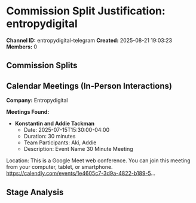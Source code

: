 # Commission Split Justification: entropydigital

**Channel ID:** entropydigital-telegram
**Created:** 2025-08-21 19:03:23
**Members:** 0

## Commission Splits


## Calendar Meetings (In-Person Interactions)

**Company:** Entropydigital

**Meetings Found:**

- **Konstantin and Addie Tackman**
  - Date: 2025-07-15T15:30:00-04:00
  - Duration: 30 minutes
  - Team Participants: Aki, Addie
  - Description: Event Name
30 Minute Meeting

Location: This is a Google Meet web conference.
You can join this meeting from your computer, tablet, or smartphone.
https://calendly.com/events/1e4605c7-3d9a-4822-b189-5...

## Stage Analysis

